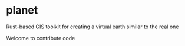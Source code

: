 # planet
Rust-based GIS toolkit for creating a virtual earth similar to the real one

Welcome to contribute code

